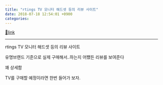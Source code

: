 ```yaml
---
title: "rtings TV 모니터 해드셋 등의 리뷰 사이트"
date: 2018-07-18 12:54:01 +0900
categories: 
---
```

[🔗link](http://www.mins01.com/mh/tech/read/1175)
***


rtings TV 모니터 해드셋 등의 리뷰 사이트  


유명브랜드 기준으로 실제 구매해서..하는지 어쨌든 리뷰를 보여준다

꽤 상세함

TV를 구매할 예정이라면 한번 들어가 보자.




